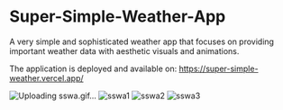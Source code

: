 # Super-Simple-Weather-App
A very simple and sophisticated weather app that focuses on providing important weather data with aesthetic visuals and animations.

The application is deployed and available on:
https://super-simple-weather.vercel.app/

![Uploading sswa.gif…]()
![sswa1](https://github.com/gnaumoskii/Super-Simple-Weather-App/assets/103677195/24367a61-9fd0-41f2-b95c-9951849217e2)
![sswa2](https://github.com/gnaumoskii/Super-Simple-Weather-App/assets/103677195/4b1e7add-d51a-4a9a-bd57-7c84dc2b6bbf)
![sswa3](https://github.com/gnaumoskii/Super-Simple-Weather-App/assets/103677195/e0d08ca1-488e-40bd-a409-a2e8010004c1)
